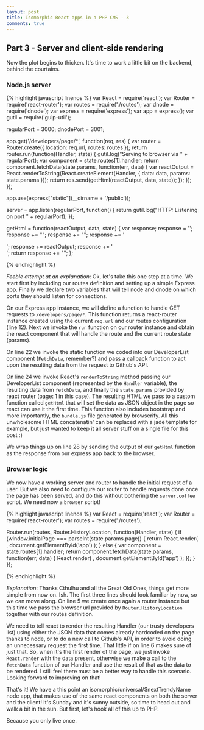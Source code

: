 ```yaml
---
layout: post
title: Isomorphic React apps in a PHP CMS - 3
comments: true
---
```


## Part 3 - Server and client-side rendering

Now the plot begins to thicken. It's time to work a little bit on the backend, behind the courtains. 

### Node.js server

{% highlight javascript linenos %}
var React = require('react');
var Router = require('react-router');
var routes = require('./routes');
var dnode = require('dnode');
var express = require('express');
var app = express();
var gutil = require('gulp-util');

regularPort = 3000;
dnodePort = 3001;

app.get('/developers/page/*', function(req, res) {
  var router = Router.create({
    location: req.url,
    routes: routes
  });
  return router.run(function(Handler, state) {
    gutil.log("Serving to browser via " + regularPort);
    var component = state.routes[1].handler;
    return component.fetchData(state.params, function(err, data) {
      var reactOutput = React.renderToString(React.createElement(Handler, {
        data: data,
        params: state.params
      }));
      return res.send(getHtml(reactOutput, data, state));
    });
  });
});

app.use(express["static"](__dirname + '/public'));

server = app.listen(regularPort, function() {
  return gutil.log("HTTP: Listening on port " + regularPort);
});

getHtml = function(reactOutput, data, state) {
  var response;
  response = '<link rel="stylesheet" href="https://maxcdn.bootstrapcdn.com/bootstrap/3.3.5/css/bootstrap.min.css">';
  response += "<script>window.reactData = " + (JSON.stringify(data)) + "</script>";
  response += "<script>window.initialPage = " + state.params.page + "</script>";
  response += '<div id="app" class="container">';
  response += reactOutput;
  response += '</div>';
  return response += "<script src='http://localhost:" + regularPort + "/js/bundle.js'></script>";
};

{% endhighlight %}

*Feeble attempt at an explanation*: Ok, let's take this one step at a time. We start first by including our routes definition and setting  up a simple Express app. Finally we declare two variables that will tell node and dnode on which ports they should listen for connections.

On our Express app instance, we will define a function to handle GET requests to `/developers/page/*`. This function returns a react-router instance created using the current `req.url` and our routes configuration (line 12). Next we invoke the `run` function on our router instance and obtain the react component that will handle the route  and the current route state (params).

On line 22 we invoke the static function we coded into our DeveloperList component (`FetchData`, remember?) and pass a callback function to act upon the resulting data from the request to Github's API.

On line 24 we invoke React's `renderToString` method passing our DeveloperList component (represented by the `Handler` variable), the resulting data from `fetchData`, and finally the `state.params` provided by react router (page: 1 in this case). The resulting HTML we pass to a custom function called `getHtml`  that will set the data as JSON object in the page so react can use it the first time. This function also includes bootstrap and more importantly, the `bundle.js` file generated by browserify. All this unwholesome HTML concatenatin' can be replaced with a jade template for example, but just wanted to keep it all server stuff on a single file for this post :)

We wrap things up on line 28 by sending the output of our `getHtml` function as the response from our express app back to the browser.

### Browser logic

We  now have a working server and router to handle the initial request of a user. But we also need to configure our router to handle requests done once the page has been served, and do this without bothering the `server.coffee` script. We need now a `browser` script!


{% highlight javascript linenos %}
var React = require('react');
var Router = require('react-router');
var routes = require('./routes');

Router.run(routes, Router.HistoryLocation, function(Handler, state) {
  if (window.initialPage === parseInt(state.params.page)) {
    return React.render(
      <Handler data={window.reactData} params={state.params}/>, document.getElementById('app')
    );
  } else {
    var component = state.routes[1].handler;
    return component.fetchData(state.params, function(err, data) {
      React.render(
      <Handler data={data} params={state.params}/>, document.getElementById('app')
      );
    });
  }
});

{% endhighlight %}

*Explanation*: Thanks Cthulhu and all the Great Old Ones, things get more simple from now on. Ish. The first three lines should look familiar by now, so we can move along. On line 5 we create once again a router instance but this time we pass the browser url provided by `Router.HistoryLocation` together with our routes definition.

We need to tell react to render the resulting Handler (our trusty developers list) using either the JSON data that comes already hardcoded on the page thanks to node, or to do a new call to Github's API, in order to avoid doing an unnecessary request the first time. That little if on line 6 makes sure of just that. So, when it's the first render of the page, we just invoke `React.render` with the data present, otherwise we make a call to the `fetchData` function of our Handler and use the result of that as the data to be rendered. I still feel there must be a better way to handle this scenario. Looking forward to improving on that!

That's it! We have a this point an isomorphic/universal/$nextTrendyName node app, that makes use of the same react components on both the server and the client! It's Sunday and it's sunny outside, so time to head out and walk a bit in the sun. But first, let's hook all of this up to PHP. 

Because you only live once.
